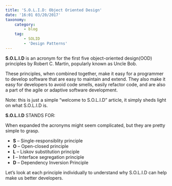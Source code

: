 ```yaml
---
title: 'S.O.L.I.D: Object Oriented Design'
date: '16:01 03/20/2017'
taxonomy:
    category:
        - blog
    tag:
        - SOLID
        - 'Design Patterns'
---
```


**S.O.L.I.D** is an acronym for the first five object-oriented design(OOD) principles by Robert C. Martin, popularly known as Uncle Bob.

These principles, when combined together, make it easy for a programmer to develop software that are easy to maintain and extend. They also make it easy for developers to avoid code smells, easily refactor code, and are also a part of the agile or adaptive software development.

Note: this is just a simple “welcome to S.O.L.I.D” article, it simply sheds light on what S.O.L.I.D is.

**S.O.L.I.D** STANDS FOR:

When expanded the acronyms might seem complicated, but they are pretty simple to grasp.

* **S** – Single-responsiblity principle
* **O** – Open-closed principle
* **L** – Liskov substitution principle
* **I** – Interface segregation principle
* **D** – Dependency Inversion Principle

Let’s look at each principle individually to understand why S.O.L.I.D can help make us better developers.